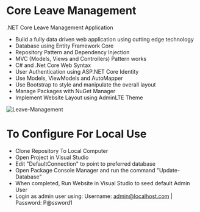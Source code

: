 # Core Leave Management
.NET Core Leave Management Application
- Build a fully data driven web application using cutting edge technology 
- Database using Entity Framework Core
- Repository Pattern and Dependency Injection
- MVC (Models, Views and Controllers) Pattern works
- C# and .Net Core Web Syntax
- User Authentication using ASP.NET Core Identity
- Use Models, ViewModels and AutoMapper 
- Use Bootstrap to style and manipulate the overall layout
- Manage Packages with NuGet Manager
- Implement Website Layout using AdminLTE Theme

![Leave-Management](https://ibb.co/HdFc0Gy)

# To Configure For Local Use
- Clone Repository To Local Computer
- Open Project in Visual Studio
- Edit "DefaultConnection" to point to preferred database
- Open Package Console Manager and run the command "Update-Database"
- When completed, Run Website in Visual Studio to seed default Admin User
- Login as admin user using: Username: admin@localhost.com | Password: P@ssword1
